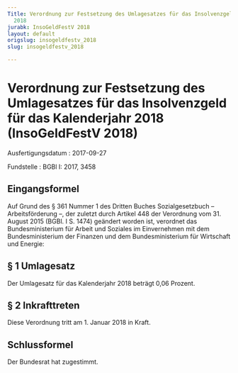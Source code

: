 ```yaml
---
Title: Verordnung zur Festsetzung des Umlagesatzes für das Insolvenzgeld für das Kalenderjahr
  2018
jurabk: InsoGeldFestV 2018
layout: default
origslug: insogeldfestv_2018
slug: insogeldfestv_2018

---
```


# Verordnung zur Festsetzung des Umlagesatzes für das Insolvenzgeld für das Kalenderjahr 2018 (InsoGeldFestV 2018)

Ausfertigungsdatum
:   2017-09-27

Fundstelle
:   BGBl I: 2017, 3458


## Eingangsformel

Auf Grund des § 361 Nummer 1 des Dritten Buches Sozialgesetzbuch
– Arbeitsförderung –, der zuletzt durch Artikel 448 der Verordnung vom
31\. August 2015 (BGBl. I S. 1474) geändert worden ist, verordnet das
Bundesministerium für Arbeit und Soziales im Einvernehmen mit dem
Bundesministerium der Finanzen und dem Bundesministerium für
Wirtschaft und Energie:


## § 1 Umlagesatz

Der Umlagesatz für das Kalenderjahr 2018 beträgt 0,06 Prozent.


## § 2 Inkrafttreten

Diese Verordnung tritt am 1. Januar 2018 in Kraft.


## Schlussformel

Der Bundesrat hat zugestimmt.

